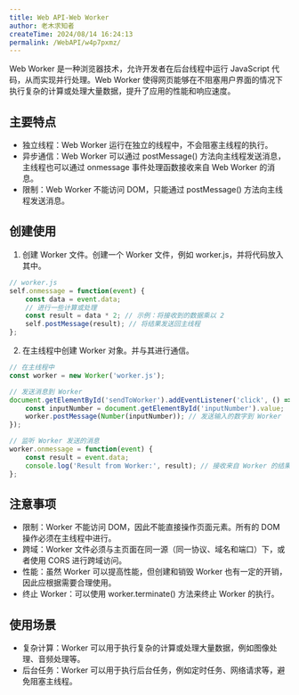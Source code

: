 ```yaml
---
title: Web API-Web Worker
author: 老木求知者
createTime: 2024/08/14 16:24:13
permalink: /WebAPI/w4p7pxmz/
---
```


Web Worker 是一种浏览器技术，允许开发者在后台线程中运行 JavaScript 代码，从而实现并行处理。Web Worker 使得网页能够在不阻塞用户界面的情况下执行复杂的计算或处理大量数据，提升了应用的性能和响应速度。

## 主要特点

- 独立线程：Web Worker 运行在独立的线程中，不会阻塞主线程的执行。
- 异步通信：Web Worker 可以通过 postMessage() 方法向主线程发送消息，主线程也可以通过 onmessage 事件处理函数接收来自 Web Worker 的消息。
- 限制：Web Worker 不能访问 DOM，只能通过 postMessage() 方法向主线程发送消息。

## 创建使用

1. 创建 Worker 文件。创建一个 Worker 文件，例如 worker.js，并将代码放入其中。

```javascript
// worker.js
self.onmessage = function(event) {
    const data = event.data;
    // 进行一些计算或处理
    const result = data * 2; // 示例：将接收到的数据乘以 2
    self.postMessage(result); // 将结果发送回主线程
};

```

2. 在主线程中创建 Worker 对象。并与其进行通信。

```javascript
// 在主线程中
const worker = new Worker('worker.js');

// 发送消息到 Worker
document.getElementById('sendToWorker').addEventListener('click', () => {
    const inputNumber = document.getElementById('inputNumber').value;
    worker.postMessage(Number(inputNumber)); // 发送输入的数字到 Worker
});

// 监听 Worker 发送的消息
worker.onmessage = function(event) {
    const result = event.data;
    console.log('Result from Worker:', result); // 接收来自 Worker 的结果
};
```

## 注意事项

-   限制：Worker 不能访问 DOM，因此不能直接操作页面元素。所有的 DOM 操作必须在主线程中进行。
-   跨域：Worker 文件必须与主页面在同一源（同一协议、域名和端口）下，或者使用 CORS 进行跨域访问。
-   性能：虽然 Worker 可以提高性能，但创建和销毁 Worker 也有一定的开销，因此应根据需要合理使用。
-   终止 Worker：可以使用 worker.terminate() 方法来终止 Worker 的执行。

## 使用场景

-   复杂计算：Worker 可以用于执行复杂的计算或处理大量数据，例如图像处理、音频处理等。
-   后台任务：Worker 可以用于执行后台任务，例如定时任务、网络请求等，避免阻塞主线程。
